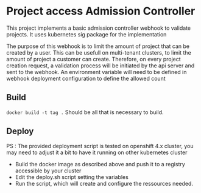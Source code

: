 # Project access Admission Controller

This project implements a basic admission controller webhook to validate projects.
It uses kubernetes sig package for the implementation

The purpose of this webhook is to limit the amount of project that can be created by a user. This can be usefull on multi-tenant clusters, to limit the amount of project a customer can create.
Therefore, on every project creation request, a validation process will be initiated by the api server and sent to the webhook.
An environment variable will need to be defined in webhook deployment configuration to define the allowed count

## Build

`docker build -t tag .` Should be all that is necessary to build.

## Deploy
PS : The provided deployment script is tested on openshift 4.x cluster, you may need to adjust it a bit to have it running on other kubernetes cluster

- Build the docker image as described above and push it to a registry accessible by your cluster
- Edit the deploy.sh script setting the variables
- Run the script, which will create and configure the ressources needed.
